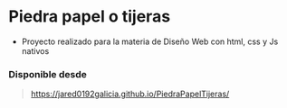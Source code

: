 # Piedra papel o tijeras

* Proyecto realizado para la materia de Diseño Web con html, css y Js nativos

### Disponible desde
> https://jared0192galicia.github.io/PiedraPapelTijeras/

